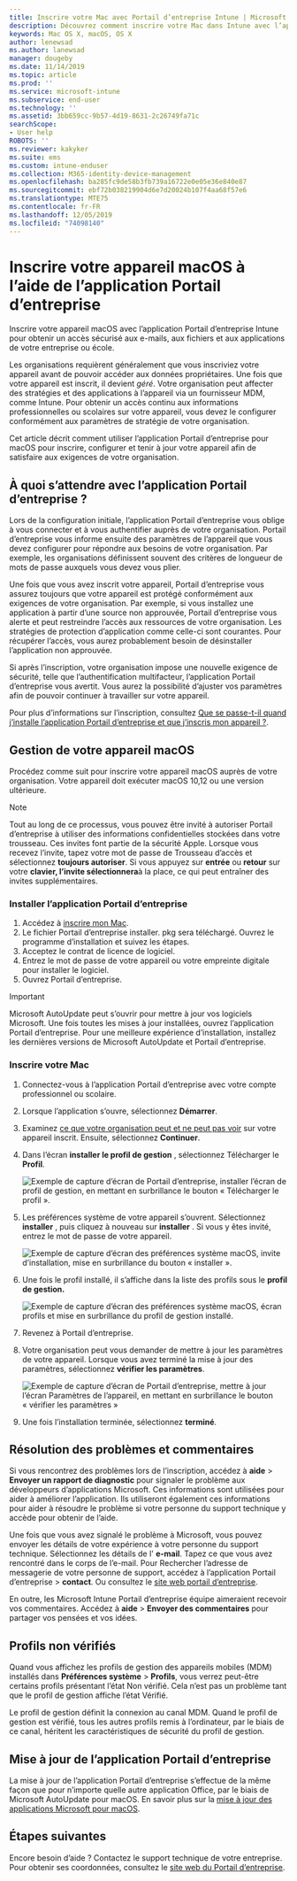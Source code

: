 ```yaml
---
title: Inscrire votre Mac avec Portail d’entreprise Intune | Microsoft Docs
description: Découvrez comment inscrire votre Mac dans Intune avec l’application Portail d’entreprise.
keywords: Mac OS X, macOS, OS X
author: lenewsad
ms.author: lanewsad
manager: dougeby
ms.date: 11/14/2019
ms.topic: article
ms.prod: ''
ms.service: microsoft-intune
ms.subservice: end-user
ms.technology: ''
ms.assetid: 3bb659cc-9b57-4d19-8631-2c26749fa71c
searchScope:
- User help
ROBOTS: ''
ms.reviewer: kakyker
ms.suite: ems
ms.custom: intune-enduser
ms.collection: M365-identity-device-management
ms.openlocfilehash: ba285fc9de58b3fb739a16722e0e05e36e840e87
ms.sourcegitcommit: ebf72b038219904d6e7d20024b107f4aa68f57e6
ms.translationtype: MTE75
ms.contentlocale: fr-FR
ms.lasthandoff: 12/05/2019
ms.locfileid: "74098140"
---
```

# <a name="enroll-your-macos-device-using-the-company-portal-app"></a>Inscrire votre appareil macOS à l’aide de l’application Portail d’entreprise  

Inscrire votre appareil macOS avec l’application Portail d’entreprise Intune pour obtenir un accès sécurisé aux e-mails, aux fichiers et aux applications de votre entreprise ou école.

Les organisations requièrent généralement que vous inscriviez votre appareil avant de pouvoir accéder aux données propriétaires. Une fois que votre appareil est inscrit, il devient *géré*. Votre organisation peut affecter des stratégies et des applications à l’appareil via un fournisseur MDM, comme Intune. Pour obtenir un accès continu aux informations professionnelles ou scolaires sur votre appareil, vous devez le configurer conformément aux paramètres de stratégie de votre organisation.  

Cet article décrit comment utiliser l’application Portail d’entreprise pour macOS pour inscrire, configurer et tenir à jour votre appareil afin de satisfaire aux exigences de votre organisation.  


## <a name="what-to-expect-from-the-company-portal-app"></a>À quoi s’attendre avec l’application Portail d’entreprise ?

Lors de la configuration initiale, l’application Portail d’entreprise vous oblige à vous connecter et à vous authentifier auprès de votre organisation. Portail d’entreprise vous informe ensuite des paramètres de l’appareil que vous devez configurer pour répondre aux besoins de votre organisation. Par exemple, les organisations définissent souvent des critères de longueur de mots de passe auxquels vous devez vous plier.    

Une fois que vous avez inscrit votre appareil, Portail d’entreprise vous assurez toujours que votre appareil est protégé conformément aux exigences de votre organisation. Par exemple, si vous installez une application à partir d’une source non approuvée, Portail d’entreprise vous alerte et peut restreindre l’accès aux ressources de votre organisation. Les stratégies de protection d’application comme celle-ci sont courantes. Pour récupérer l’accès, vous aurez probablement besoin de désinstaller l’application non approuvée. 

Si après l’inscription, votre organisation impose une nouvelle exigence de sécurité, telle que l’authentification multifacteur, l’application Portail d’entreprise vous avertit. Vous aurez la possibilité d’ajuster vos paramètres afin de pouvoir continuer à travailler sur votre appareil.  

Pour plus d’informations sur l’inscription, consultez [Que se passe-t-il quand j’installe l’application Portail d’entreprise et que j’inscris mon appareil ?](what-happens-if-you-install-the-Company-Portal-app-and-enroll-your-device-in-intune-macos.md).  

## <a name="get-your-macos-device-managed"></a>Gestion de votre appareil macOS  
Procédez comme suit pour inscrire votre appareil macOS auprès de votre organisation. Votre appareil doit exécuter macOS 10,12 ou une version ultérieure.   

> [!NOTE]
> Tout au long de ce processus, vous pouvez être invité à autoriser Portail d’entreprise à utiliser des informations confidentielles stockées dans votre trousseau. Ces invites font partie de la sécurité Apple. Lorsque vous recevez l’invite, tapez votre mot de passe de Trousseau d’accès et sélectionnez **toujours autoriser**. Si vous appuyez sur **entrée** ou **retour** sur votre **clavier, l’invite sélectionnera**à la place, ce qui peut entraîner des invites supplémentaires.  

### <a name="install-company-portal-app"></a>Installer l’application Portail d’entreprise  
1. Accédez à [inscrire mon Mac](https://go.microsoft.com/fwlink/?linkid=853070).  
2. Le fichier Portail d’entreprise installer. pkg sera téléchargé. Ouvrez le programme d’installation et suivez les étapes. 
3. Acceptez le contrat de licence de logiciel. 
4. Entrez le mot de passe de votre appareil ou votre empreinte digitale pour installer le logiciel.  
5. Ouvrez Portail d’entreprise. 

> [!IMPORTANT]
> Microsoft AutoUpdate peut s’ouvrir pour mettre à jour vos logiciels Microsoft. Une fois toutes les mises à jour installées, ouvrez l’application Portail d’entreprise. Pour une meilleure expérience d’installation, installez les dernières versions de Microsoft AutoUpdate et Portail d’entreprise.  


### <a name="enroll-your-mac"></a>Inscrire votre Mac  


1. Connectez-vous à l’application Portail d’entreprise avec votre compte professionnel ou scolaire.  
2. Lorsque l’application s’ouvre, sélectionnez **Démarrer**.  
3. Examinez [ce que votre organisation peut et ne peut pas voir](what-info-can-your-company-see-when-you-enroll-your-device-in-intune.md) sur votre appareil inscrit. Ensuite, sélectionnez **Continuer**.  
4. Dans l’écran **installer le profil de gestion** , sélectionnez Télécharger le **Profil**.   

    ![Exemple de capture d’écran de Portail d’entreprise, installer l’écran de profil de gestion, en mettant en surbrillance le bouton « Télécharger le profil ».](./media/install-mgmt-profile-mac-1911.PNG)   
5. Les préférences système de votre appareil s’ouvrent. Sélectionnez **installer** , puis cliquez à nouveau sur **installer** . Si vous y êtes invité, entrez le mot de passe de votre appareil.  

    ![Exemple de capture d’écran des préférences système macOS, invite d’installation, mise en surbrillance du bouton « installer ».](./media/system-preference-install-1911.PNG)  
6. Une fois le profil installé, il s’affiche dans la liste des profils sous le **profil de gestion.**  

   ![Exemple de capture d’écran des préférences système macOS, écran profils et mise en surbrillance du profil de gestion installé.](./media/system-preference-verify-1911.PNG)   
7. Revenez à Portail d’entreprise.   
8. Votre organisation peut vous demander de mettre à jour les paramètres de votre appareil. Lorsque vous avez terminé la mise à jour des paramètres, sélectionnez **vérifier les paramètres**.  

    ![Exemple de capture d’écran de Portail d’entreprise, mettre à jour l’écran Paramètres de l’appareil, en mettant en surbrillance le bouton « vérifier les paramètres »](./media/update-settings-mac-1911.PNG)  
9. Une fois l’installation terminée, sélectionnez **terminé**.  


 ## <a name="troubleshooting-and-feedback"></a>Résolution des problèmes et commentaires   

Si vous rencontrez des problèmes lors de l’inscription, accédez à **aide** > **Envoyer un rapport de diagnostic** pour signaler le problème aux développeurs d’applications Microsoft. Ces informations sont utilisées pour aider à améliorer l’application. Ils utiliseront également ces informations pour aider à résoudre le problème si votre personne du support technique y accède pour obtenir de l’aide.  

Une fois que vous avez signalé le problème à Microsoft, vous pouvez envoyer les détails de votre expérience à votre personne du support technique. Sélectionnez les détails de l' **e-mail**. Tapez ce que vous avez rencontré dans le corps de l’e-mail. Pour Rechercher l’adresse de messagerie de votre personne de support, accédez à l’application Portail d’entreprise > **contact**. Ou consultez le [site web portail d’entreprise](https://go.microsoft.com/fwlink/?linkid=2010980).  
 

En outre, les Microsoft Intune Portail d’entreprise équipe aimeraient recevoir vos commentaires. Accédez à **aide** > **Envoyer des commentaires** pour partager vos pensées et vos idées.  

## <a name="unverified-profiles"></a>Profils non vérifiés  
Quand vous affichez les profils de gestion des appareils mobiles (MDM) installés dans **Préférences système** > **Profils**, vous verrez peut-être certains profils présentant l’état Non vérifié. Cela n’est pas un problème tant que le profil de gestion affiche l’état Vérifié.  

Le profil de gestion définit la connexion au canal MDM. Quand le profil de gestion est vérifié, tous les autres profils remis à l’ordinateur, par le biais de ce canal, héritent les caractéristiques de sécurité du profil de gestion.  

## <a name="updating-the-company-portal-app"></a>Mise à jour de l’application Portail d’entreprise

La mise à jour de l’application Portail d’entreprise s’effectue de la même façon que pour n’importe quelle autre application Office, par le biais de Microsoft AutoUpdate pour macOS. En savoir plus sur la [mise à jour des applications Microsoft pour macOS](https://support.office.com/article/Check-for-Office-for-Mac-updates-automatically-bfd1e497-c24d-4754-92ab-910a4074d7c1).  

## <a name="next-steps"></a>Étapes suivantes  
Encore besoin d’aide ? Contactez le support technique de votre entreprise. Pour obtenir ses coordonnées, consultez le [site web du Portail d’entreprise](https://go.microsoft.com/fwlink/?linkid=2010980).  


